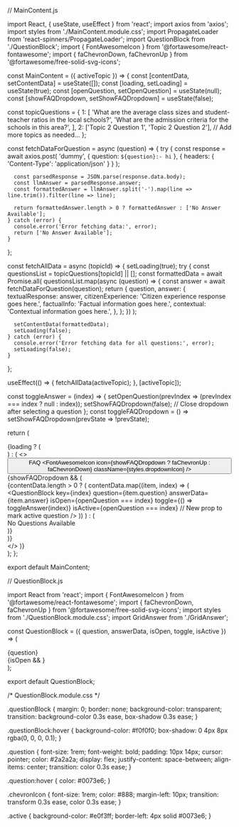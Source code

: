 // MainContent.js

import React, { useState, useEffect } from 'react';
import axios from 'axios';
import styles from './MainContent.module.css';
import PropagateLoader from 'react-spinners/PropagateLoader';
import QuestionBlock from './QuestionBlock';
import { FontAwesomeIcon } from '@fortawesome/react-fontawesome';
import { faChevronDown, faChevronUp } from '@fortawesome/free-solid-svg-icons';

const MainContent = ({ activeTopic }) => {
  const [contentData, setContentData] = useState([]);
  const [loading, setLoading] = useState(true);
  const [openQuestion, setOpenQuestion] = useState(null);
  const [showFAQDropdown, setShowFAQDropdown] = useState(false);

  const topicQuestions = {
    1: [
      'What are the average class sizes and student-teacher ratios in the local schools?',
      'What are the admission criteria for the schools in this area?',
    ],
    2: ['Topic 2 Question 1', 'Topic 2 Question 2'],
    // Add more topics as needed...
  };

  const fetchDataForQuestion = async (question) => {
    try {
      const response = await axios.post(
        'dummy',
        { question: `${question}:- hi` },
        { headers: { 'Content-Type': 'application/json' } }
      );

      const parsedResponse = JSON.parse(response.data.body);
      const llmAnswer = parsedResponse.answer;
      const formattedAnswer = llmAnswer.split('-').map(line => line.trim()).filter(line => line);

      return formattedAnswer.length > 0 ? formattedAnswer : ['No Answer Available'];
    } catch (error) {
      console.error('Error fetching data:', error);
      return ['No Answer Available'];
    }
  };

  const fetchAllData = async (topicId) => {
    setLoading(true);
    try {
      const questionsList = topicQuestions[topicId] || [];
      const formattedData = await Promise.all(
        questionsList.map(async (question) => {
          const answer = await fetchDataForQuestion(question);
          return {
            question,
            answer: {
              textualResponse: answer,
              citizenExperience: 'Citizen experience response goes here.',
              factualInfo: 'Factual information goes here.',
              contextual: 'Contextual information goes here.',
            },
          };
        })
      );

      setContentData(formattedData);
      setLoading(false);
    } catch (error) {
      console.error('Error fetching data for all questions:', error);
      setLoading(false);
    }
  };

  useEffect(() => {
    fetchAllData(activeTopic);
  }, [activeTopic]);

  const toggleAnswer = (index) => {
    setOpenQuestion(prevIndex => (prevIndex === index ? null : index));
    setShowFAQDropdown(false); // Close dropdown after selecting a question
  };
  const toggleFAQDropdown = () => setShowFAQDropdown(prevState => !prevState);

  return (
    <div className={styles.mainContent}>
      {loading ? (
        <div className={styles.loaderWrapper}>
          <PropagateLoader color="rgb(15, 95, 220)" loading={loading} size={22} />
        </div>
      ) : (
        <>
          <div className={styles.dropdown}>
            <button onClick={toggleFAQDropdown} className={styles.dropdownButton}>
              FAQ
              <FontAwesomeIcon icon={showFAQDropdown ? faChevronUp : faChevronDown} className={styles.dropdownIcon} />
            </button>
            {showFAQDropdown && (
              <div className={styles.dropdownContent}>
                {contentData.length > 0 ? (
                  contentData.map((item, index) => (
                    <QuestionBlock
                      key={index}
                      question={item.question}
                      answerData={item.answer}
                      isOpen={openQuestion === index}
                      toggle={() => toggleAnswer(index)}
                      isActive={openQuestion === index} // New prop to mark active question
                    />
                  ))
                ) : (
                  <div>No Questions Available</div>
                )}
              </div>
            )}
          </div>
        </>
      )}
    </div>
  );
};

export default MainContent;




// QuestionBlock.js

import React from 'react';
import { FontAwesomeIcon } from '@fortawesome/react-fontawesome';
import { faChevronDown, faChevronUp } from '@fortawesome/free-solid-svg-icons';
import styles from './QuestionBlock.module.css';
import GridAnswer from './GridAnswer';

const QuestionBlock = ({ question, answerData, isOpen, toggle, isActive }) => (
  <div className={`${styles.questionBlock} ${isActive ? styles.active : ''}`}>
    <div className={styles.question} onClick={toggle}>
      {question}
      <FontAwesomeIcon icon={isOpen ? faChevronUp : faChevronDown} className={styles.chevronIcon} />
    </div>
    {isOpen && <GridAnswer answerData={answerData} />}
  </div>
);

export default QuestionBlock;



/* QuestionBlock.module.css */

.questionBlock {
  margin: 0;
  border: none;
  background-color: transparent;
  transition: background-color 0.3s ease, box-shadow 0.3s ease;
}

.questionBlock:hover {
  background-color: #f0f0f0;
  box-shadow: 0 4px 8px rgba(0, 0, 0, 0.1);
}

.question {
  font-size: 1rem;
  font-weight: bold;
  padding: 10px 14px;
  cursor: pointer;
  color: #2a2a2a;
  display: flex;
  justify-content: space-between;
  align-items: center;
  transition: color 0.3s ease;
}

.question:hover {
  color: #0073e6;
}

.chevronIcon {
  font-size: 1rem;
  color: #888;
  margin-left: 10px;
  transition: transform 0.3s ease, color 0.3s ease;
}

.active {
  background-color: #e0f3ff;
  border-left: 4px solid #0073e6;
}
